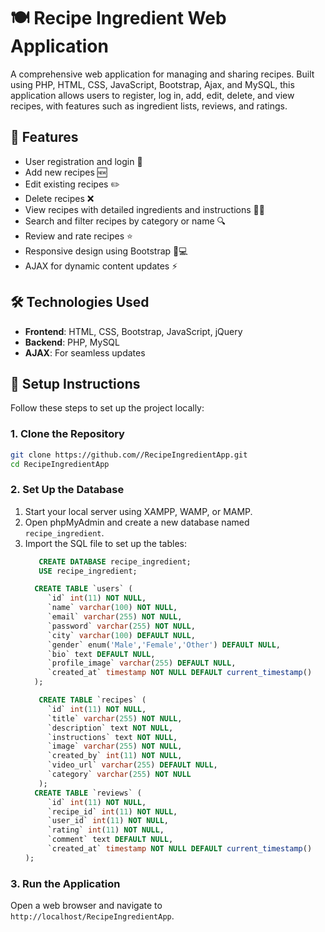 
# 🍽️ Recipe Ingredient Web Application
A comprehensive web application for managing and sharing recipes. Built using PHP, HTML, CSS, JavaScript, Bootstrap, Ajax, and MySQL, this application allows users to register, log in, add, edit, delete, and view recipes, with features such as ingredient lists, reviews, and ratings.

## 🌟 Features
- User registration and login 🔐
- Add new recipes 🆕
- Edit existing recipes ✏️
- Delete recipes ❌
- View recipes with detailed ingredients and instructions 👩‍🍳
- Search and filter recipes by category or name 🔍
- Review and rate recipes ⭐
- Responsive design using Bootstrap 📱💻
- AJAX for dynamic content updates ⚡

## 🛠️ Technologies Used
- **Frontend**: HTML, CSS, Bootstrap, JavaScript, jQuery
- **Backend**: PHP, MySQL
- **AJAX**: For seamless updates

## 📝 Setup Instructions
Follow these steps to set up the project locally:

### 1. Clone the Repository
```bash
git clone https://github.com//RecipeIngredientApp.git
cd RecipeIngredientApp
```

### 2. Set Up the Database
1. Start your local server using XAMPP, WAMP, or MAMP.
2. Open phpMyAdmin and create a new database named `recipe_ingredient`.
3. Import the SQL file to set up the tables:
   ```sql
      CREATE DATABASE recipe_ingredient;
      USE recipe_ingredient;

     CREATE TABLE `users` (
        `id` int(11) NOT NULL,
        `name` varchar(100) NOT NULL,
        `email` varchar(255) NOT NULL,
        `password` varchar(255) NOT NULL,
        `city` varchar(100) DEFAULT NULL,
        `gender` enum('Male','Female','Other') DEFAULT NULL,
        `bio` text DEFAULT NULL,
        `profile_image` varchar(255) DEFAULT NULL,
        `created_at` timestamp NOT NULL DEFAULT current_timestamp()
     );

      CREATE TABLE `recipes` (
        `id` int(11) NOT NULL,
        `title` varchar(255) NOT NULL,
        `description` text NOT NULL,
        `instructions` text NOT NULL,
        `image` varchar(255) NOT NULL,
        `created_by` int(11) NOT NULL,
        `video_url` varchar(255) DEFAULT NULL,
        `category` varchar(255) NOT NULL
      );
     CREATE TABLE `reviews` (
        `id` int(11) NOT NULL,
        `recipe_id` int(11) NOT NULL,
        `user_id` int(11) NOT NULL,
        `rating` int(11) NOT NULL,
        `comment` text DEFAULT NULL,
        `created_at` timestamp NOT NULL DEFAULT current_timestamp()
   );
   ```

### 3. Run the Application
Open a web browser and navigate to `http://localhost/RecipeIngredientApp`.


